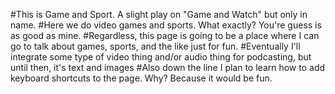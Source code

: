 #This is Game and Sport. A slight play on "Game and Watch" but only in name.
#Here we do video games and sports. What exactly? You're guess is as good as mine.
#Regardless, this page is going to be a place where I can go to talk about games, sports, and the like just for fun.
#Eventually I'll integrate some type of video thing and/or audio thing for podcasting, but until then, it's text and images
#Also down the line I plan to learn how to add keyboard shortcuts to the page. Why? Because it would be fun. 
